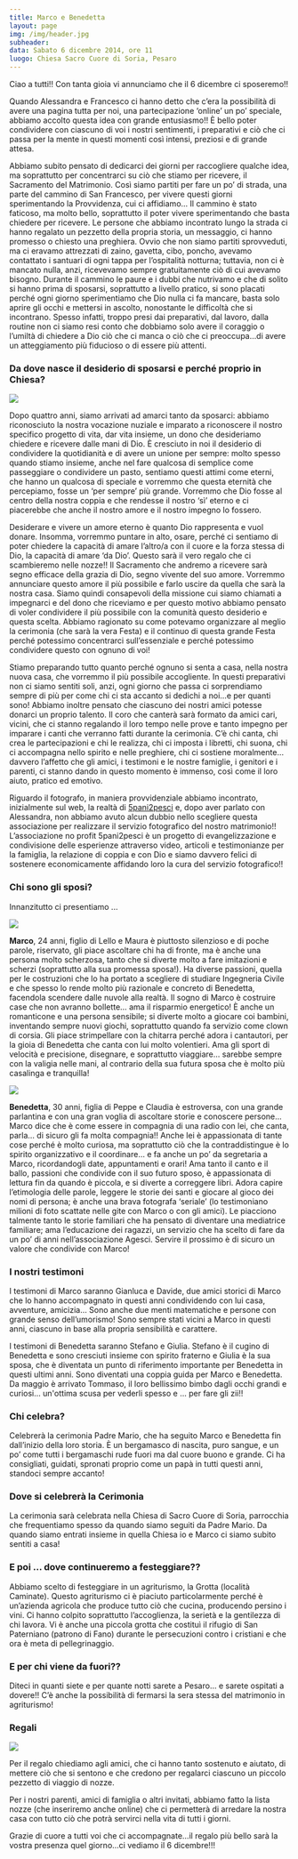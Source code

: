 ```yaml
---
title: Marco e Benedetta
layout: page
img: /img/header.jpg
subheader:
data: Sabato 6 dicembre 2014, ore 11
luogo: Chiesa Sacro Cuore di Soria, Pesaro
---
```


Ciao a tutti!! Con tanta gioia vi annunciamo che il 6 dicembre ci sposeremo!!

Quando Alessandra e Francesco ci hanno detto che c’era la possibilità di avere una pagina tutta per noi, una partecipazione ‘online’ un po’ speciale, abbiamo accolto questa idea con grande entusiasmo!! È bello poter condividere con ciascuno di voi i nostri sentimenti, i preparativi e ciò che ci passa per la mente in questi momenti così intensi, preziosi e di grande attesa. 

Abbiamo subito pensato di dedicarci dei giorni per raccogliere qualche idea, ma soprattutto per concentrarci su ciò che stiamo per ricevere, il Sacramento del Matrimonio. Così siamo partiti per fare un po’ di strada, una parte del cammino di San Francesco, per vivere questi giorni sperimentando la Provvidenza, cui ci affidiamo… Il cammino è stato faticoso, ma molto bello, soprattutto il poter vivere sperimentando che basta chiedere per ricevere. Le persone che abbiamo incontrato lungo la strada ci hanno regalato un pezzetto della propria storia, un messaggio, ci hanno promesso o chiesto una preghiera. Ovvio che non siamo partiti sprovveduti, ma ci eravamo attrezzati di zaino, gavetta, cibo, poncho, avevamo contattato i santuari di ogni tappa per l’ospitalità notturna; tuttavia, non ci è mancato nulla, anzi, ricevevamo sempre gratuitamente ciò di cui avevamo bisogno. Durante il cammino le paure e i dubbi che nutrivamo e che di solito si hanno prima di sposarsi, soprattutto a livello pratico, si sono placati perché ogni giorno sperimentiamo che Dio nulla ci fa mancare, basta solo aprire gli occhi e mettersi in ascolto, nonostante le difficoltà che si incontrano. Spesso infatti,  troppo presi dai preparativi, dal lavoro, dalla routine non ci siamo resi conto che dobbiamo solo avere il coraggio o l’umiltà di chiedere a Dio ciò che ci manca o ciò che ci preoccupa…di avere un atteggiamento più fiducioso o di essere più attenti.

### Da dove nasce il desiderio di sposarsi e perché proprio in Chiesa?

![](/img/mb.jpg)

Dopo quattro anni, siamo arrivati ad amarci tanto da sposarci: abbiamo riconosciuto la nostra vocazione nuziale e imparato a riconoscere il nostro specifico progetto di vita, dar vita insieme, un dono che desideriamo chiedere e ricevere dalle mani di Dio. È cresciuto in noi il desiderio di condividere la quotidianità e di avere un unione per sempre: molto spesso quando stiamo insieme, anche nel fare qualcosa di semplice come passeggiare o condividere un pasto, sentiamo questi attimi come eterni, che hanno un qualcosa di speciale e vorremmo che questa eternità che percepiamo, fosse un ‘per sempre’ più grande. Vorremmo che Dio fosse al centro della nostra coppia e che rendesse il nostro ‘sì’ eterno e ci piacerebbe che anche il nostro amore e il nostro impegno lo fossero. 

Desiderare e vivere un amore eterno è quanto Dio rappresenta e vuol donare. Insomma, vorremmo puntare in alto, osare, perché ci sentiamo di poter chiedere la capacità di amare l’altro/a con il cuore e la forza stessa di Dio, la capacità di amare ‘da Dio’. Questo sarà il vero regalo che ci scambieremo nelle nozze!! Il Sacramento che andremo a ricevere sarà segno efficace della grazia di Dio, segno vivente del suo amore. Vorremmo annunciare questo amore il più possibile e farlo uscire da quella che sarà la nostra casa. Siamo quindi consapevoli della missione cui siamo chiamati a impegnarci e del dono che riceviamo e per questo motivo abbiamo pensato di voler condividere il più possibile con la comunità questo desiderio e questa scelta. Abbiamo ragionato su come potevamo organizzare al meglio la cerimonia (che sarà la vera Festa) e il continuo di questa grande Festa perché potessimo concentrarci sull’essenziale e perché potessimo condividere questo con ognuno di voi! 

Stiamo preparando tutto quanto perché ognuno si senta a casa, nella nostra nuova casa, che vorremmo il più possibile accogliente. In questi preparativi non ci siamo sentiti soli, anzi, ogni giorno che passa ci sorprendiamo sempre di più per come chi ci sta accanto si dedichi a noi…e per quanti sono! Abbiamo inoltre pensato che ciascuno dei nostri amici potesse donarci un proprio talento. Il coro che canterà sarà formato da amici cari, vicini, che ci stanno regalando il loro tempo nelle prove e tanto impegno per imparare i canti che verranno fatti durante la cerimonia. C’è chi canta, chi crea le partecipazioni e chi le realizza, chi ci imposta i libretti, chi suona, chi ci accompagna nello spirito e nelle preghiere, chi ci sostiene moralmente… davvero l’affetto che gli amici, i testimoni e le nostre famiglie, i genitori e i parenti, ci stanno dando in questo momento è immenso, così come il loro aiuto, pratico ed emotivo.


Riguardo il fotografo, in maniera provvidenziale abbiamo incontrato, inizialmente sul web, la realtà di [5pani2pesci](http://5p2p.it) e, dopo aver parlato con Alessandra, non abbiamo avuto alcun dubbio nello scegliere questa associazione per realizzare il servizio fotografico del nostro matrimonio!! L’associazione no profit 5pani2pesci è un progetto di evangelizzazione e condivisione delle esperienze attraverso video, articoli e testimonianze per la famiglia, la relazione di coppia e con Dio e siamo davvero felici di sostenere economicamente affidando loro la cura del servizio fotografico!!


### Chi sono gli sposi?


Innanzitutto ci presentiamo ...

<img class="float img-rounded" src="/img/lui-round.jpg">


**Marco**, 24 anni, figlio di Lello e Maura è piuttosto silenzioso e di poche parole, riservato, gli piace ascoltare chi ha di fronte, ma è anche una persona molto scherzosa, tanto che si diverte molto a fare imitazioni e scherzi (soprattutto alla sua promessa sposa!). Ha diverse passioni, quella per le costruzioni che lo ha portato a scegliere di studiare Ingegneria Civile e che spesso lo rende molto più razionale e concreto di Benedetta,  facendola scendere dalle nuvole alla realtà. Il sogno di Marco è costruire case che non avranno bollette… ama il risparmio energetico! È anche un romanticone e una persona sensibile; si diverte molto a giocare coi bambini, inventando sempre nuovi giochi, soprattutto quando fa servizio come clown di corsia. Gli piace strimpellare con la chitarra perché adora i cantautori, per la gioia di Benedetta che canta con lui molto volentieri. Ama gli sport di velocità e precisione, disegnare, e soprattutto viaggiare… sarebbe sempre con la valigia nelle mani, al contrario della sua futura sposa che è molto più casalinga e tranquilla!


<img class="float img-rounded" src="/img/lei-round.jpg">


**Benedetta**, 30 anni, figlia di Peppe e Claudia è estroversa, con una grande parlantina e con una gran voglia di ascoltare storie e conoscere persone... Marco dice che è come essere in compagnia di una radio con lei, che canta, parla… di sicuro gli fa molta compagnia!! Anche lei è appassionata di tante cose perché è molto curiosa, ma soprattutto ciò che la contraddistingue è lo spirito organizzativo e il coordinare… e fa anche un po’ da segretaria a Marco, ricordandogli date, appuntamenti e orari! Ama tanto il canto e il ballo, passioni che condivide con il suo futuro sposo, è appassionata di lettura fin da quando è piccola, e si diverte a correggere libri. Adora capire l’etimologia delle parole, leggere  le storie dei santi e giocare al gioco dei nomi di persona; è anche una brava fotografa ‘seriale’ (lo testimoniano milioni di foto scattate nelle gite con Marco o con gli amici). Le piacciono talmente tanto le storie familiari che ha pensato di diventare una mediatrice familiare; ama l’educazione dei ragazzi, un servizio che ha scelto di fare da un po’ di anni nell’associazione Agesci. Servire il prossimo è di sicuro un valore che condivide con Marco!

### I nostri testimoni

I testimoni di Marco saranno Gianluca e Davide, due amici storici di Marco che lo hanno accompagnato in questi anni condividendo con lui casa, avventure, amicizia… Sono anche due menti matematiche e persone con grande senso dell’umorismo! Sono sempre stati vicini a Marco in questi anni, ciascuno in base alla propria sensibilità e carattere.

I testimoni di Benedetta saranno Stefano e Giulia. Stefano è il cugino di Benedetta e sono cresciuti insieme con spirito fraterno e Giulia è la sua sposa, che è diventata un punto di riferimento importante per Benedetta in questi ultimi anni. Sono diventati una coppia guida per Marco e Benedetta. Da maggio è arrivato Tommaso, il loro bellissimo bimbo dagli occhi grandi e curiosi… un'ottima scusa per vederli spesso e ... per fare gli zii!!  

### Chi celebra?

Celebrerà la cerimonia Padre Mario, che ha seguito Marco e Benedetta fin dall’inizio della loro storia. È un bergamasco di nascita, puro sangue, e un po’ come tutti i bergamaschi rude fuori ma dal cuore buono e grande. Ci ha consigliati, guidati, spronati proprio come un papà in tutti questi anni, standoci sempre accanto!

### Dove si celebrerà la Cerimonia

La cerimonia sarà celebrata nella Chiesa di Sacro Cuore di Soria, parrocchia che frequentiamo spesso da quando siamo seguiti da Padre Mario. Da quando siamo entrati insieme in quella Chiesa io e Marco ci siamo subito sentiti a casa!

### E poi ... dove continueremo a festeggiare??



Abbiamo scelto di festeggiare in un agriturismo, la Grotta (località Caminate). Questo agriturismo ci è piaciuto particolarmente perché è un’azienda agricola che produce tutto ciò che cucina, producendo persino i vini. Ci hanno colpito soprattutto  l’accoglienza, la serietà e la gentilezza di chi lavora. Vi è anche una piccola grotta che costituì il rifugio di San Paterniano (patrono di Fano) durante le persecuzioni contro i cristiani e che ora è meta di pellegrinaggio. 


### E per chi viene da fuori??

Diteci in quanti siete e per quante notti sarete a Pesaro… e sarete ospitati a dovere!! C’è anche la possibilità di fermarsi la sera stessa del matrimonio in agriturismo!

### Regali

![](/img/mb2.jpg)


Per il regalo chiediamo agli amici, che ci hanno tanto sostenuto e aiutato, di mettere ciò che si sentono e che credono per regalarci ciascuno un piccolo pezzetto di viaggio di nozze.

Per i nostri parenti, amici di famiglia o altri invitati, abbiamo fatto la lista nozze (che inseriremo anche online) che ci permetterà di arredare la nostra casa con tutto ciò che potrà servirci nella vita di tutti i giorni.

Grazie di cuore a tutti voi che ci accompagnate…il regalo più bello sarà la vostra presenza quel giorno…ci vediamo il 6 dicembre!!!











